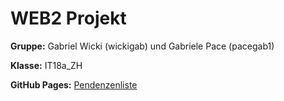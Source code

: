 # WEB2 Projekt

**Gruppe:** Gabriel Wicki (wickigab) und Gabriele Pace (pacegab1)

**Klasse:** IT18a_ZH

**GitHub Pages:** [Pendenzenliste](https://github.zhaw.ch/pages/pacegab1/web2_projekt/ "WEB2 Projekt")
